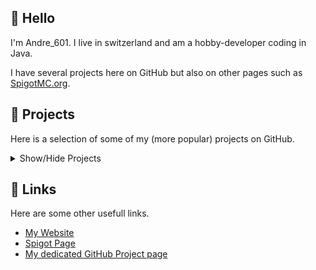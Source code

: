 <!-- Badges -->
[imgRepoPurr]: https://img.shields.io/badge/Repository-purrbot--site%2FPurrBot-blue?logo=github
[imgRepoJbba]: https://img.shields.io/badge/Repository-botblock%2FJavaBotBlockAPI-blue?logo=github
[imgRepoHexChat]: https://img.shields.io/badge/Repository-Andre601%2FHexChat-blue?logo=github
[imgRepoOVR]:  https://img.shields.io/badge/Repository-Andre601%2FOneVersionRemake-blue?logo=github
[imgRepoPAPI]: https://img.shields.io/badge/Repository-PlaceholderAPI%2FPlaceholderAPI-blue?logo=github

<!-- Links -->
[repoPurr]: https://github.com/purrbot-site/PurrBot
[websitePurr]: https://purrbot.site
[docs]: https://docs.purrbot.site

[repoJbba]: https://github.com/botblock/JavaBotBlockAPI
[botblock]: https://botblock.org

[repoHexChat]: https://github.com/Andre601/HexChat
[spigotHexChat]: https://www.spigotmc.org/resources/80696/

[repoOVR]: https://github.com/Andre601/OneVersionRemake
[OVR]: https://www.spigotmc.org/resources/71727/

[repoPAPI]: https://github.com/PlaceholderAPI/PlaceholderAPI
[PAPI]: https://www.spigotmc.org/resources/6245/

[website]: https://Andre601.com
[spigot]: https://www.spigotmc.org/resources/authors/56829/
[github]: https://github.andre601.com

## :wave: Hello
I'm Andre_601. I live in switzerland and am a hobby-developer coding in Java.

I have several projects here on GitHub but also on other pages such as [SpigotMC.org][spigot].

## :file_folder: Projects
Here is a selection of some of my (more popular) projects on GitHub.

<details>
  <summary>Show/Hide Projects</summary>

### \*Purr*
[![imgRepoPurr]][repoPurr]

  [\*Purr*][websitePurr] is a Discord bot made in Java that aims at providing you fun and entertainment.  
The bot started in march of 2018 and has since then grown in a way I never expected. As of the 21.09.2020 is the bot on 26,000+ servers with no end in sight.

A full documentation of the Bot, including all its commands, can be found under [docs.purrbot.site][docs]

### JavaBotBlockAPI
[![imgRepoJbba]][repoJbba]

JavaBotBlockAPI is the official Java Wrapper for the BotBlock API.  
[BotBlock.org][botblock] provides Bot owners with a single API which allows them to publish the server count of their bot to multiple bot lists simultanious. This reduces unwanted bloat from using X libraries to post the guild count to X bot lists.

JavaBotBlockAPI supports all GET and POST methods that the API of BotBlock provides and also brings support for Java Bot Libraries such as JDA and Javacord (with more to come).

### HexChat
[![imgRepoHexChat]][repoHexChat]

[HexChat][spigotHexChat] is a simple yet effective Chat plugin for Spigot 1.16.x+  
It provides the ability to use Hex color codes to format your chat in whatever color you desire. Additionally can you apply Hover text and different click actions such as running a command or opening a URL.

### OneVersionRemake
[![imgRepoOVR]][repoOVR]

[OneVersionRemake][OVR] is a BungeeCord and Velocity Plugin which allows you to block connections from players that don't have the MC version you defined.  
It also allows you to display a custom kick message and hover text when the player hovers over the player count displayed on the Server list.

### PlaceholderAPI
[![imgRepoPAPI]][repoPAPI]

[PlaceholderAPI][PAPI] is a Spigot plugin which allows plugins to provide own placeholders to other plugins, but also to use placeholders from other plugins for itself.  
While I'm not the owner of this repository am I a contributor and main maintainer of the Wiki that the plugin has.

</details>

## :link: Links
Here are some other usefull links.

- [My Website][website]
- [Spigot Page][spigot]
- [My dedicated GitHub Project page][github]
